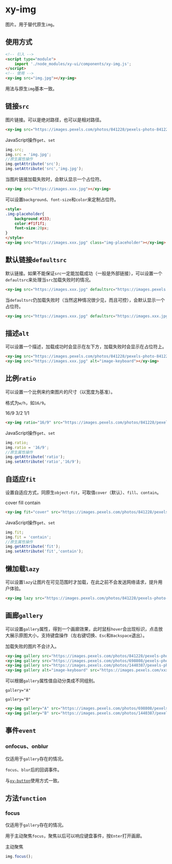 # xy-img

图片。用于替代原生`img`。

## 使用方式

```html
<!-- 引入 -->
<script type="module">
    import './node_modules/xy-ui/components/xy-img.js';
</script>
<!-- 使用 -->
<xy-img src="img.jpg"></xy-img>
```

用法与原生`img`基本一致。

## 链接`src`

图片链接。可以是绝对路径，也可以是相对路径。

<xy-img src="https://images.pexels.com/photos/841228/pexels-photo-841228.jpeg?auto=compress&cs=tinysrgb&dpr=2&h=650&w=940"></xy-img>

```html
<xy-img src="https://images.pexels.com/photos/841228/pexels-photo-841228.jpeg?auto=compress&cs=tinysrgb&dpr=2&h=650&w=940"></xy-img>
```

JavaScript操作`get`、`set`

```js
img.src;
img.src = 'img.jpg';
//原生属性操作
img.getAttribute('src');
img.setAttribute('src','img.jpg');
```

当图片链接加载失败时，会默认显示一个占位符。

<xy-img src="https://images.xxx.jpg"></xy-img>

```html
<xy-img src="https://images.xxx.jpg"></xy-img>
```

可以设置`background`、`font-size`和`color`来定制占位符。

<style>
.img-placeholder{
    background:#333;
    color:#f1f1f1;
    font-size:20px;
}
</style>
<xy-img src="https://images.xxx.jpg" class="img-placeholder"></xy-img>

```html
<style>
.img-placeholder{
    background:#333;
    color:#f1f1f1;
    font-size:20px;
}
</style>
<xy-img src="https://images.xxx.jpg" class="img-placeholder"></xy-img>
```

## 默认链接`defaultsrc`

默认链接。如果不能保证`src`一定能加载成功（一般是外部链接），可以设置一个`defaultsrc`来处理当`src`加载失败时的情况。

<xy-img src="https://images.xxx.jpg" defaultsrc="https://images.pexels.com/photos/697662/pexels-photo-697662.jpeg?auto=compress&cs=tinysrgb&dpr=2&h=650&w=940"></xy-img>

```html
<xy-img src="https://images.xxx.jpg" defaultsrc="https://images.pexels.com/photos/697662/pexels-photo-697662.jpeg?auto=compress&cs=tinysrgb&dpr=2&h=650&w=940"></xy-img>
```

当`defaultsrc`仍加载失败时（当然这种情况很少见，而且可控），会默认显示一个占位符。

<xy-img src="https://images.xxx.jpg" defaultsrc="https://images.xxx.jpg"></xy-img>

```html
<xy-img src="https://images.xxx.jpg" defaultsrc="https://images.xxx.jpg"></xy-img>
```

## 描述`alt`

可以设置一个描述，加载成功时会显示在左下方，加载失败时会显示在占位符上。

<xy-img src="https://images.pexels.com/photos/841228/pexels-photo-841228.jpeg?auto=compress&cs=tinysrgb&dpr=2&h=650&w=940" alt="image-keyboard"></xy-img>

<xy-img src="https://images.xxx.jpg" alt="image-keyboard"></xy-img>

```html
<xy-img src="https://images.pexels.com/photos/841228/pexels-photo-841228.jpeg?auto=compress&cs=tinysrgb&dpr=2&h=650&w=940" alt="image-keyboard"></xy-img>
<xy-img src="https://images.xxx.jpg" alt="image-keyboard"></xy-img>
```

## 比例`ratio`

可以设置一个比例来约束图片的尺寸（以宽度为基准）。

格式为`w/h`，如`16/9`。

<xy-radio name="img-ratio" value="16/9" checked onchange="document.getElementById('img-ratio').ratio = this.value">16/9</xy-radio>
<xy-radio name="img-ratio" value="3/2" onchange="document.getElementById('img-ratio').ratio = this.value">3/2</xy-radio>
<xy-radio name="img-ratio" value="1/1" onchange="document.getElementById('img-ratio').ratio = this.value">1/1</xy-radio>

<xy-img ratio="16/9" id="img-ratio" src="https://images.pexels.com/photos/841228/pexels-photo-841228.jpeg?auto=compress&cs=tinysrgb&dpr=2&h=650&w=940"></xy-img>

```html
<xy-img ratio="16/9" src="https://images.pexels.com/photos/841228/pexels-photo-841228.jpeg?auto=compress&cs=tinysrgb&dpr=2&h=650&w=940"></xy-img>
```

JavaScript操作`get`、`set`

```js
img.ratio;
img.ratio = '16/9';
//原生属性操作
img.getAttribute('ratio');
img.setAttribute('ratio','16/9');
```

## 自适应`fit`

设置自适应方式，同原生`object-fit`，可取值`cover`（默认）、`fill`、`contain`。

<xy-radio name="img-fit" value="cover" checked onchange="document.getElementById('img-fit').fit = this.value">cover</xy-radio>
<xy-radio name="img-fit" value="fill" onchange="document.getElementById('img-fit').fit = this.value">fill</xy-radio>
<xy-radio name="img-fit" value="contain" onchange="document.getElementById('img-fit').fit = this.value">contain</xy-radio>

<xy-img fit="cover" id="img-fit" src="https://images.pexels.com/photos/841228/pexels-photo-841228.jpeg?auto=compress&cs=tinysrgb&dpr=2&h=650&w=940"></xy-img>

```html
<xy-img fit="cover" src="https://images.pexels.com/photos/841228/pexels-photo-841228.jpeg?auto=compress&cs=tinysrgb&dpr=2&h=650&w=940"></xy-img>
```

JavaScript操作`get`、`set`

```js
img.fit;
img.fit = 'contain';
//原生属性操作
img.getAttribute('fit');
img.setAttribute('fit','contain');
```

## 懒加载`lazy`

可以设置`lazy`让图片在可见范围时才加载，在此之前不会发送网络请求，提升用户体验。

<xy-img lazy src="https://images.pexels.com/photos/1440387/pexels-photo-1440387.jpeg?auto=compress&cs=tinysrgb&dpr=2&h=650&w=940"></xy-img>
<xy-img lazy alt="image-keyboard" src="https://images.pexels.com/xxx.jpg" defaultsrc="https://images.pexels.com/photos/697662/pexels-photo-697662.jpeg?auto=compress&cs=tinysrgb&dpr=2&h=650&w=940"></xy-img>
<xy-img lazy src="https://images.pexels.com/xxx.jpg" defaultsrc="https://images.pexels.com/xxxx.jpg"></xy-img>

```html
<xy-img lazy src="https://images.pexels.com/photos/841228/pexels-photo-841228.jpeg?auto=compress&cs=tinysrgb&dpr=1&h=650&w=940"></xy-img>
```

## 画廊`gallery`

可以设置`gallery`属性，得到一个画廊效果，此时鼠标`hover`会出现<xy-icon style="vertical-align: middle;" class="view" color="var(--themeColor)" size="18" name='View'></xy-icon>标识，点击放大展示原图大小，支持键盘操作（左右键切换、`Esc`和`Backspace`退出）。

加载失败的图片不会计入。

<xy-img gallery src="https://images.pexels.com/photos/841228/pexels-photo-841228.jpeg?auto=compress&cs=tinysrgb&dpr=1&h=650&w=940"></xy-img>
<xy-img gallery src="https://images.pexels.com/photos/698808/pexels-photo-698808.jpeg?auto=compress&cs=tinysrgb&dpr=2&h=650&w=940"></xy-img>
<xy-img gallery src="https://images.pexels.com/photos/1440387/pexels-photo-1440387.jpeg?auto=compress&cs=tinysrgb&dpr=2&h=650&w=940"></xy-img>
<xy-img gallery alt="image-keyboard" src="https://images.pexels.com/xxx.jpg" ></xy-img>

```html
<xy-img gallery src="https://images.pexels.com/photos/841228/pexels-photo-841228.jpeg?auto=compress&cs=tinysrgb&dpr=1&h=650&w=940"></xy-img>
<xy-img gallery src="https://images.pexels.com/photos/698808/pexels-photo-698808.jpeg?auto=compress&cs=tinysrgb&dpr=2&h=650&w=940"></xy-img>
<xy-img gallery src="https://images.pexels.com/photos/1440387/pexels-photo-1440387.jpeg?auto=compress&cs=tinysrgb&dpr=2&h=650&w=940"></xy-img>
<xy-img gallery alt="image-keyboard" src="https://images.pexels.com/xxx.jpg" ></xy-img>
```

可以根据`gallery`属性值自动分类成不同组别。

`gallery="A"`

<xy-img gallery="A" src="https://images.pexels.com/photos/841228/pexels-photo-841228.jpeg?auto=compress&cs=tinysrgb&dpr=1&h=650&w=940"></xy-img>
<xy-img gallery="A" src="https://images.pexels.com/photos/698808/pexels-photo-698808.jpeg?auto=compress&cs=tinysrgb&dpr=2&h=650&w=940"></xy-img>

`gallery="B"`

<xy-img gallery="B" src="https://images.pexels.com/photos/1440387/pexels-photo-1440387.jpeg?auto=compress&cs=tinysrgb&dpr=2&h=650&w=940"></xy-img>
<xy-img gallery="B" alt="image-keyboard" src="https://images.pexels.com/xxx.jpg" defaultsrc="https://images.pexels.com/photos/697662/pexels-photo-697662.jpeg?auto=compress&cs=tinysrgb&dpr=2&h=650&w=940"></xy-img>

```html
<xy-img gallery="A" src="https://images.pexels.com/photos/698808/pexels-photo-698808.jpeg?auto=compress&cs=tinysrgb&dpr=2&h=650&w=940"></xy-img>
<xy-img gallery="B" src="https://images.pexels.com/photos/1440387/pexels-photo-1440387.jpeg?auto=compress&cs=tinysrgb&dpr=2&h=650&w=940"></xy-img>
```

## 事件`event`

### onfocus、onblur

仅适用于`gallery`存在的情况。 

`focus`、`blur`后的回调事件。

与[`xy-button`](xy-button.md?id=onfocus、onblur)使用方式一致。

## 方法`function`

### focus

仅适用于`gallery`存在的情况。 

用于主动聚焦`focus`，聚焦以后可以响应键盘事件，按`Enter`打开画廊。

<xy-img gallery="A"  onfocus="XyMessage.info('focus')" onblur="XyMessage.info('blur')" src="https://images.pexels.com/photos/698808/pexels-photo-698808.jpeg?auto=compress&cs=tinysrgb&dpr=2&h=650&w=940"></xy-img>
<xy-button type="primary" onclick="this.previousElementSibling.focus()">主动聚焦</xy-button>

```js
img.focus();
```